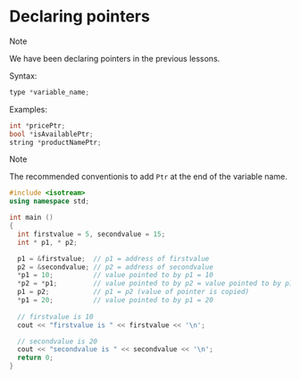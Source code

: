 # Declaring pointers

> [!NOTE]
> We have been declaring pointers in the previous lessons.

Syntax:

```c++
type *variable_name;
```

Examples:

```c++
int *pricePtr;
bool *isAvailablePtr;
string *productNamePtr;
```

> [!NOTE]
> The recommended conventionis to add ```Ptr``` at the end of the variable name.

```c++
#include <isotream>
using namespace std;

int main ()
{
  int firstvalue = 5, secondvalue = 15;
  int * p1, * p2;

  p1 = &firstvalue;  // p1 = address of firstvalue
  p2 = &secondvalue; // p2 = address of secondvalue
  *p1 = 10;          // value pointed to by p1 = 10
  *p2 = *p1;         // value pointed to by p2 = value pointed to by p1
  p1 = p2;           // p1 = p2 (value of pointer is copied)
  *p1 = 20;          // value pointed to by p1 = 20
  
  // firstvalue is 10
  cout << "firstvalue is " << firstvalue << '\n';

  // secondvalue is 20
  cout << "secondvalue is " << secondvalue << '\n';
  return 0;
}
```